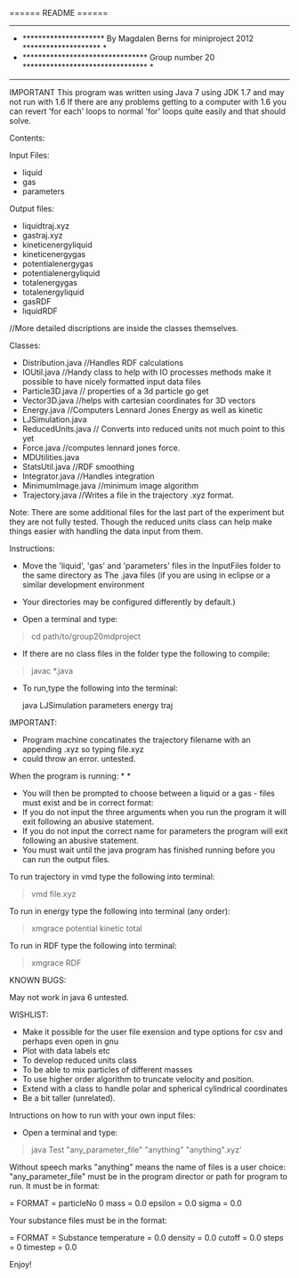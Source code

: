 ====== README ======

* ********************************************************************************* *
* ********************* By Magdalen Berns for miniproject 2012 ******************** *
* ******************************** Group number 20 ******************************** *
* ********************************************************************************* *


IMPORTANT This program was written using Java 7 using JDK 1.7 and may not run with 1.6 
If there are any problems getting to a computer with 1.6 
you can revert 'for each' loops to normal 'for' loops quite easily and that should solve.

Contents:

Input Files:
* liquid 
* gas
* parameters 

Output files:

* liquidtraj.xyz
* gastraj.xyz
* kineticenergyliquid
* kineticenergygas
* potentialenergygas
* potentialenergyliquid
* totalenergygas
* totalenergyliquid
* gasRDF
* liquidRDF


//More detailed discriptions are inside the classes themselves.

Classes:

* Distribution.java //Handles RDF calculations
* IOUtil.java   //Handy class to help with IO processes methods make it possible to have nicely formatted input data files     
* Particle3D.java    // properties of a 3d particle go get
* Vector3D.java //helps with cartesian coordinates for 3D vectors
* Energy.java  //Computers Lennard Jones Energy as well as kinetic      
* LJSimulation.java  
* ReducedUnits.java // Converts into reduced units not much point to this yet
* Force.java //computes lennard jones force.        
* MDUtilities.java   
* StatsUtil.java //RDF smoothing 
* Integrator.java  //Handles integration 
* MinimumImage.java //minimum image algorithm  
* Trajectory.java //Writes a file in the trajectory .xyz format.

Note: There are some additional files for the last part of the experiment but they are not fully tested.
Though the reduced units class can help make things easier with handling the data input from them.

Instructions:

* Move the 'liquid', 'gas' and 'parameters' files in the InputFiles folder to the same directory as 
  The .java files (if you are using in eclipse or a similar development environment 
* Your directories may be configured differently by default.)

* Open a terminal and type:

>cd path/to/group20mdproject


* If there are no class files in the folder type the following to compile:

>javac *.java

* To run,type the following into the terminal:

   java LJSimulation parameters energy traj
	
IMPORTANT: 

* Program machine concatinates the trajectory filename with an appending .xyz so typing file.xyz 
* could throw an error. untested.

When the program is running:
*
*
* You will then be prompted to choose between a liquid or a gas - files must exist and be in correct format:
* If you do not input the three arguments when you run the program it will exit following an abusive statement.
* If you do not input the correct name for parameters the program will exit following an abusive statement.
* You must wait until the java program has finished running before you can run the output files.


To run trajectory in vmd type the following into terminal:

>vmd file.xyz

To run in energy type the following into terminal (any order):

>xmgrace potential kinetic total

To run in RDF type the following into terminal:


>xmgrace RDF


KNOWN BUGS:

May not work in java 6 untested.

WISHLIST: 

* Make it possible for the user file exension and type options for csv and perhaps even open in gnu 
* Plot with data labels etc
* To develop reduced units class
* To be able to mix particles of different masses
* To use higher order algorithm to truncate velocity and position.
* Extend with a class to handle polar and spherical cylindrical coordinates
* Be a bit taller (unrelated). 

Intructions on how to run with your own input files:

* Open a terminal and type: 

>java Test "any_parameter_file" "anything" "anything".xyz'

	
Without speech marks "anything" means the name of files is a user choice:
"any_parameter_file" must be in the program director or path for program to run. It must be in format:

= FORMAT =
particleNo 0
mass = 0.0
epsilon = 0.0
sigma = 0.0

Your substance files must be in the format:

= FORMAT =
Substance
temperature = 0.0
density = 0.0
cutoff = 0.0
steps = 0
timestep = 0.0

Enjoy!
